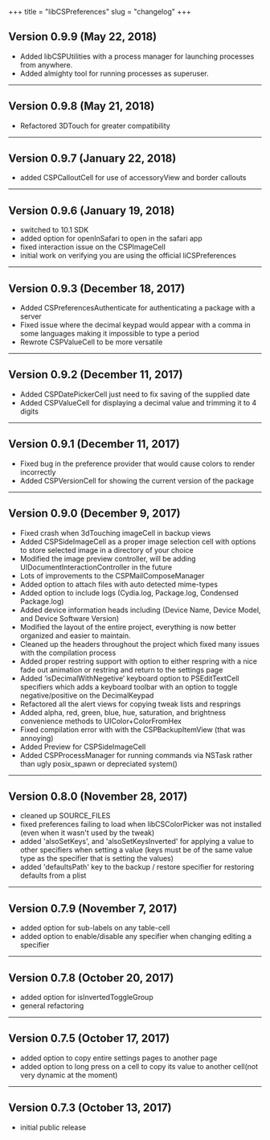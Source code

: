 +++
title = "libCSPreferences"
slug = "changelog"
+++

## Version 0.9.9 (May 22, 2018)

- Added libCSPUtilities with a process manager for launching processes from anywhere.
- Added almighty tool for running processes as superuser.

---

## Version 0.9.8 (May 21, 2018)
- Refactored 3DTouch for greater compatibility

---

## Version 0.9.7 (January 22, 2018)

- added CSPCalloutCell for use of accessoryView and border callouts

---

## Version 0.9.6 (January 19, 2018)

- switched to 10.1 SDK
- added option for openInSafari to open in the safari app
- fixed interaction issue on the CSPImageCell
- initial work on verifying you are using the official liCSPreferences

---

## Version 0.9.3 (December 18, 2017)

- Added CSPreferencesAuthenticate for authenticating a package with a server
- Fixed issue where the decimal keypad would appear with a comma in some languages making it impossible to type a period
- Rewrote CSPValueCell to be more versatile

---

## Version 0.9.2 (December 11, 2017)

- Added CSPDatePickerCell just need to fix saving of the supplied date
- Added CSPValueCell for displaying a decimal value and trimming it to 4 digits

---

## Version 0.9.1 (December 11, 2017)

- Fixed bug in the preference provider that would cause colors to render incorrectly
- Added CSPVersionCell for showing the current version of the package

---

## Version 0.9.0 (December 9, 2017)

- Fixed crash when 3dTouching imageCell in backup views
- Added CSPSideImageCell as a proper image selection cell with options to store selected image in a directory of
your choice
- Modified the image preview controller, will be adding UIDocumentInteractionController in the future
- Lots of improvements to the CSPMailComposeManager
- Added option to attach files with auto detected mime-types
- Added option to include logs (Cydia.log, Package.log, Condensed Package.log)
- Added device information heads including (Device Name, Device Model, and Device Software Version)
- Modified the layout of the entire project, everything is now better organized and easier to maintain. 
- Cleaned up the headers throughout the project which fixed many issues with the compilation process
- Added proper restring support with option to either respring with a nice fade out animation or restring and return
to the settings page
- Added ‘isDecimalWithNegetive’ keyboard option to PSEditTextCell specifiers which adds a keyboard toolbar with an
option to toggle negative/positive on the DecimalKeypad
- Refactored all the alert views for copying tweak lists and resprings
- Added alpha, red, green, blue, hue, saturation, and brightness convenience methods to UIColor+ColorFromHex 
- Fixed compilation error with with the CSPBackupItemView (that was annoying)
- Added Preview for CSPSideImageCell
- Added CSPProcessManager for running commands via NSTask rather than ugly posix_spawn or depreciated system()

---

## Version 0.8.0 (November 28, 2017)

- cleaned up SOURCE_FILES
- fixed preferences failing to load when libCSColorPicker was not installed (even when it wasn't used by the tweak)
- added 'alsoSetKeys', and 'alsoSetKeysInverted' for applying a value to other specifiers when setting a value (keys
must be of the same value type as the specifier that is setting the values)
- added 'defaultsPath' key to the backup / restore specifier for restoring defaults from a plist

---

## Version 0.7.9 (November 7, 2017)

- added option for sub-labels on any table-cell
- added option to enable/disable any specifier when changing editing a specifier

---

## Version 0.7.8 (October 20, 2017)

- added option for isInvertedToggleGroup
- general refactoring

---

## Version 0.7.5 (October 17, 2017)

- added option to copy entire settings pages to another page
- added option to long press on a cell to copy its value to another cell(not very dynamic at the moment)

---

## Version 0.7.3 (October 13, 2017)

- initial public release
